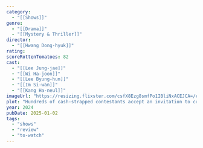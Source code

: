 ```yaml
---
category:
  - "[[Shows]]"
genre:
  - "[[Drama]]"
  - "[[Mystery & Thriller]]"
director:
  - "[[Hwang Dong-hyuk]]"
rating:
scoreRottenTomatoes: 82
cast:
  - "[[Lee Jung-jae]]"
  - "[[Wi Ha-joon]]"
  - "[[Lee Byung-hun]]"
  - "[[Im Si-wan]]"
  - "[[Kang Ha-neul]]"
imageUrl: "https://resizing.flixster.com/csfX8Ezg8smfPo1IBliNxACEJCA=/ems.cHJkLWVtcy1hc3NldHMvdHZzZWFzb24vZGFkOGYxYjgtZDU0ZS00OGIwLTk1NjktMmNjNzA1YTdkNjBiLmpwZw=="
plot: "Hundreds of cash-strapped contestants accept an invitation to compete in children's games for a tempting prize, but the stakes are deadly."
year: 2024
pubDate: 2025-01-02
tags:
  - "shows"
  - "review"
  - "to-watch"
---
```

